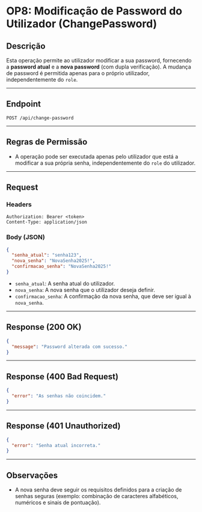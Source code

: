 # OP8: Modificação de Password do Utilizador (ChangePassword)

## Descrição

Esta operação permite ao utilizador modificar a sua password, fornecendo a **password atual** e a **nova password** (com dupla verificação). A mudança de password é permitida apenas para o próprio utilizador, independentemente do `role`.

---

## Endpoint

```
POST /api/change-password
```

---

## Regras de Permissão

- A operação pode ser executada apenas pelo utilizador que está a modificar a sua própria senha, independentemente do `role` do utilizador.

---

## Request

### Headers

```http
Authorization: Bearer <token>
Content-Type: application/json
```

### Body (JSON)

```json
{
  "senha_atual": "senha123",
  "nova_senha": "NovaSenha2025!",
  "confirmacao_senha": "NovaSenha2025!"
}
```

- `senha_atual`: A senha atual do utilizador.
- `nova_senha`: A nova senha que o utilizador deseja definir.
- `confirmacao_senha`: A confirmação da nova senha, que deve ser igual à `nova_senha`.

---

## Response (200 OK)

```json
{
  "message": "Password alterada com sucesso."
}
```

---

## Response (400 Bad Request)

```json
{
  "error": "As senhas não coincidem."
}
```

---

## Response (401 Unauthorized)

```json
{
  "error": "Senha atual incorreta."
}
```

---

## Observações

- A nova senha deve seguir os requisitos definidos para a criação de senhas seguras (exemplo: combinação de caracteres alfabéticos, numéricos e sinais de pontuação).
